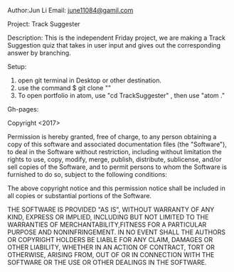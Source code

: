 Author:Jun Li
Email: june11084@gamil.com

Project: Track Suggester

Description: This is the independent Friday project, we are making a Track Suggestion quiz that takes in user input and
gives out the corresponding answer by branching.

Setup:
1. open git terminal in Desktop or other destination.
2. use the command $ git clone ""
3. To open portfolio in atom, use "cd TrackSuggester" , then use "atom ."

Gh-pages:

Copyright <2017> <Jun Li>

Permission is hereby granted, free of charge, to any person obtaining a copy of this software and associated documentation files (the "Software"), to deal in the Software without restriction, including without limitation the rights to use, copy, modify, merge, publish, distribute, sublicense, and/or sell copies of the Software, and to permit persons to whom the Software is furnished to do so, subject to the following conditions:

The above copyright notice and this permission notice shall be included in all copies or substantial portions of the Software.

THE SOFTWARE IS PROVIDED "AS IS", WITHOUT WARRANTY OF ANY KIND, EXPRESS OR IMPLIED, INCLUDING BUT NOT LIMITED TO THE WARRANTIES OF MERCHANTABILITY,FITNESS FOR A PARTICULAR PURPOSE AND NONINFRINGEMENT. IN NO EVENT SHALL THE AUTHORS OR COPYRIGHT HOLDERS BE LIABLE FOR ANY CLAIM, DAMAGES OR OTHER LIABILITY, WHETHER IN AN ACTION OF CONTRACT, TORT OR OTHERWISE, ARISING FROM, OUT OF OR IN CONNECTION WITH THE SOFTWARE OR THE USE OR OTHER DEALINGS IN THE SOFTWARE.
